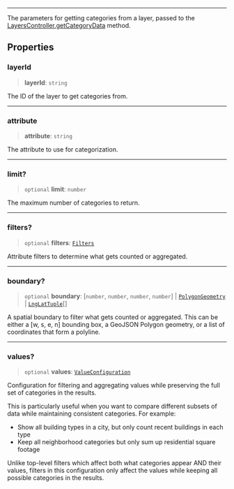 ***

The parameters for getting categories from a layer, passed to
the [LayersController.getCategoryData](LayersController.md#getcategorydata) method.

## Properties

### layerId

> **layerId**: `string`

The ID of the layer to get categories from.

***

### attribute

> **attribute**: `string`

The attribute to use for categorization.

***

### limit?

> `optional` **limit**: `number`

The maximum number of categories to return.

***

### filters?

> `optional` **filters**: [`Filters`](Filters.md)

Attribute filters to determine what gets counted or aggregated.

***

### boundary?

> `optional` **boundary**: \[`number`, `number`, `number`, `number`] | [`PolygonGeometry`](../Shared/PolygonGeometry.md) | [`LngLatTuple`](../Shared/LngLatTuple.md)\[]

A spatial boundary to filter what gets counted or aggregated. This can be either
a \[w, s, e, n] bounding box, a GeoJSON Polygon geometry, or a list of coordinates
that form a polyline.

***

### values?

> `optional` **values**: [`ValueConfiguration`](ValueConfiguration.md)

Configuration for filtering and aggregating values while preserving the full set of
categories in the results.

This is particularly useful when you want to compare different subsets of data while
maintaining consistent categories. For example:

* Show all building types in a city, but only count recent buildings in each type
* Keep all neighborhood categories but only sum up residential square footage

Unlike top-level filters which affect both what categories appear AND their values,
filters in this configuration only affect the values while keeping all possible
categories in the results.
